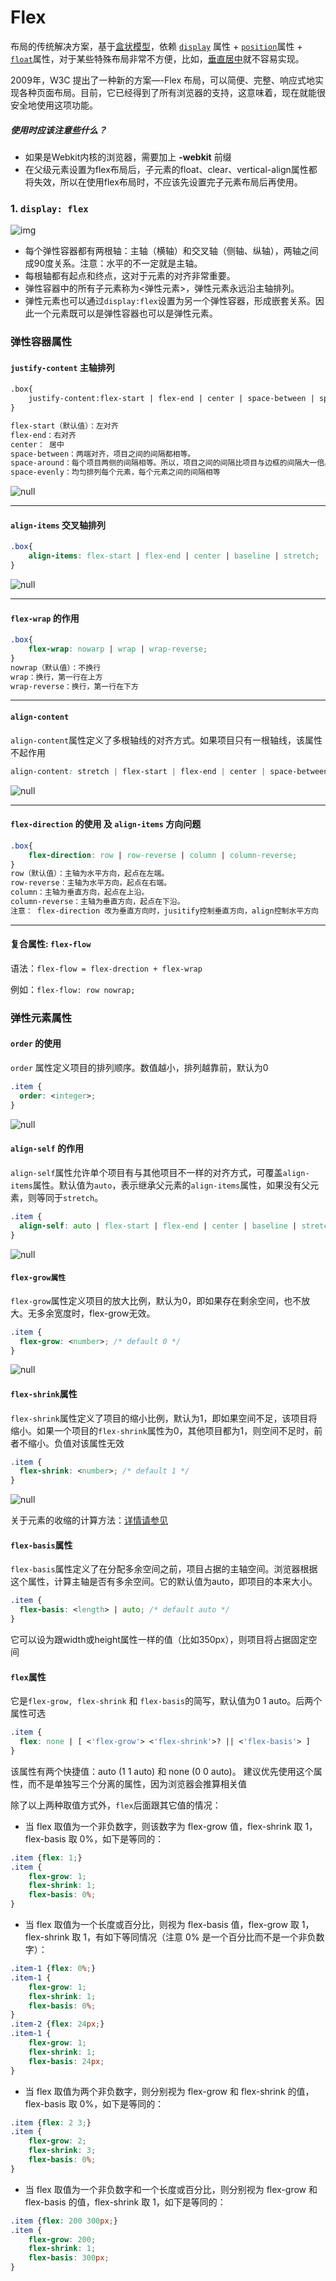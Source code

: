 # Flex

布局的传统解决方案，基于[盒状模型](https://developer.mozilla.org/en-US/docs/Web/CSS/box_model)，依赖 [`display`](https://developer.mozilla.org/en-US/docs/Web/CSS/display) 属性 + [`position`](https://developer.mozilla.org/en-US/docs/Web/CSS/position)属性 + [`float`](https://developer.mozilla.org/en-US/docs/Web/CSS/float)属性，对于某些特殊布局非常不方便，比如，[垂直居中](https://css-tricks.com/centering-css-complete-guide/)就不容易实现。

2009年，W3C 提出了一种新的方案—-Flex 布局，可以简便、完整、响应式地实现各种页面布局。目前，它已经得到了所有浏览器的支持，这意味着，现在就能很安全地使用这项功能。

##### 使用时应该注意些什么？

- 如果是Webkit内核的浏览器，需要加上 **-webkit** 前缀
- 在父级元素设置为flex布局后，子元素的float、clear、vertical-align属性都将失效，所以在使用flex布局时，不应该先设置完子元素布局后再使用。

### 1. `display: flex`

![img](http://doc.bufanui.com/uploads/beAdvance/images/m_9fb05a427e17a13e02ca67f32070a4d3_r.png)

- 每个弹性容器都有两根轴：主轴（横轴）和交叉轴（侧轴、纵轴），两轴之间成90度关系。注意：水平的不一定就是主轴。
- 每根轴都有起点和终点，这对于元素的对齐非常重要。
- 弹性容器中的所有子元素称为<弹性元素>，弹性元素永远沿主轴排列。
- 弹性元素也可以通过`display:flex`设置为另一个弹性容器，形成嵌套关系。因此一个元素既可以是弹性容器也可以是弹性元素。

### 弹性容器属性

#### `justify-content` 主轴排列

```html
.box{
    justify-content:flex-start | flex-end | center | space-between | space-around | space-evenly(实验属性);
}

flex-start（默认值）：左对齐
flex-end：右对齐
center： 居中
space-between：两端对齐，项目之间的间隔都相等。
space-around：每个项目两侧的间隔相等。所以，项目之间的间隔比项目与边框的间隔大一倍。
space-evenly：均匀排列每个元素，每个元素之间的间隔相等
```

![null](http://doc.bufanui.com/uploads/beAdvance/images/m_2392ead3bd705eadf8980d6f56d0dd54_r.png)

------

#### `align-items` 交叉轴排列

```css
.box{
    align-items: flex-start | flex-end | center | baseline | stretch;
}
```

![null](http://doc.bufanui.com/uploads/beAdvance/images/m_0db306d85293caf5561dfaf0b428b20f_r.png)

------

#### `flex-wrap` 的作用

```css
.box{
    flex-wrap: nowarp | wrap | wrap-reverse;
}
nowrap（默认值）：不换行
wrap：换行，第一行在上方
wrap-reverse：换行，第一行在下方
```

------

#### `align-content`

`align-content`属性定义了多根轴线的对齐方式。如果项目只有一根轴线，该属性不起作用

```css
align-content: stretch | flex-start | flex-end | center | space-between | space-around | space-evenly
```

![null](http://doc.bufanui.com/uploads/beAdvance/images/m_37e1daada7dcf3f074c9bc589f693f1c_r.png)

------

#### `flex-direction` 的使用 及 `align-items` 方向问题

```css
.box{
    flex-direction: row | row-reverse | column | column-reverse;
}
row（默认值）：主轴为水平方向，起点在左端。
row-reverse：主轴为水平方向，起点在右端。
column：主轴为垂直方向，起点在上沿。
column-reverse：主轴为垂直方向，起点在下沿。
注意： flex-direction 改为垂直方向时，jusitify控制垂直方向，align控制水平方向
```

------

#### 复合属性: `flex-flow`

语法：`flex-flow = flex-drection + flex-wrap`

例如：`flex-flow: row nowrap;`

### 弹性元素属性

#### `order` 的使用

`order` 属性定义项目的排列顺序。数值越小，排列越靠前，默认为0

```css
.item {
  order: <integer>;
}
```

![null](http://doc.bufanui.com/uploads/beAdvance/images/m_5e25bd844d765b0661d16f516614f876_r.png)

#### `align-self` 的作用

`align-self`属性允许单个项目有与其他项目不一样的对齐方式，可覆盖`align-items`属性。默认值为`auto`，表示继承父元素的`align-items`属性，如果没有父元素，则等同于`stretch`。

```css
.item {
  align-self: auto | flex-start | flex-end | center | baseline | stretch;
}
```

![null](http://doc.bufanui.com/uploads/beAdvance/images/m_bcafe63546076f149e0574f7736251f6_r.png)

#### `flex-grow属性`

`flex-grow`属性定义项目的放大比例，默认为0，即如果存在剩余空间，也不放大。无多余宽度时，flex-grow无效。

```css
.item {
  flex-grow: <number>; /* default 0 */
}
```

![null](http://doc.bufanui.com/uploads/beAdvance/images/m_bd1eb0d0e0cedf3c482e1ec10ff4a050_r.png)

#### `flex-shrink`属性

`flex-shrink`属性定义了项目的缩小比例，默认为1，即如果空间不足，该项目将缩小。如果一个项目的`flex-shrink`属性为0，其他项目都为1，则空间不足时，前者不缩小。负值对该属性无效

```css
.item {
  flex-shrink: <number>; /* default 1 */
}
```

![null](http://doc.bufanui.com/uploads/beAdvance/images/m_11a3c7f7f5df76bf6fa0d4ff98291e51_r.png)

关于元素的收缩的计算方法：[详情请参见](https://www.cnblogs.com/qcloud1001/p/9848619.html)

#### `flex-basis`属性

`flex-basis`属性定义了在分配多余空间之前，项目占据的主轴空间。浏览器根据这个属性，计算主轴是否有多余空间。它的默认值为auto，即项目的本来大小。

```css
.item {
  flex-basis: <length> | auto; /* default auto */
}
```

它可以设为跟width或height属性一样的值（比如350px），则项目将占据固定空间

#### `flex`属性

它是`flex-grow, flex-shrink` 和 `flex-basis`的简写，默认值为0 1 auto。后两个属性可选

```css
.item {
  flex: none | [ <'flex-grow'> <'flex-shrink'>? || <'flex-basis'> ]
}
```

该属性有两个快捷值：auto (1 1 auto) 和 none (0 0 auto)。
建议优先使用这个属性，而不是单独写三个分离的属性，因为浏览器会推算相关值

除了以上两种取值方式外，`flex`后面跟其它值的情况：

- 当 flex 取值为一个非负数字，则该数字为 flex-grow 值，flex-shrink 取 1，flex-basis 取 0%，如下是等同的：

```css
.item {flex: 1;}
.item {
    flex-grow: 1;
    flex-shrink: 1;
    flex-basis: 0%;
}
```

- 当 flex 取值为一个长度或百分比，则视为 flex-basis 值，flex-grow 取 1，flex-shrink 取 1，有如下等同情况（注意 0% 是一个百分比而不是一个非负数字）：

```css
.item-1 {flex: 0%;}
.item-1 {
    flex-grow: 1;
    flex-shrink: 1;
    flex-basis: 0%;
}
.item-2 {flex: 24px;}
.item-1 {
    flex-grow: 1;
    flex-shrink: 1;
    flex-basis: 24px;
}
```

- 当 flex 取值为两个非负数字，则分别视为 flex-grow 和 flex-shrink 的值，flex-basis 取 0%，如下是等同的：

```css
.item {flex: 2 3;}
.item {
    flex-grow: 2;
    flex-shrink: 3;
    flex-basis: 0%;
}
```

- 当 flex 取值为一个非负数字和一个长度或百分比，则分别视为 flex-grow 和 flex-basis 的值，flex-shrink 取 1，如下是等同的：

```css
.item {flex: 200 300px;}
.item {
    flex-grow: 200;
    flex-shrink: 1;
    flex-basis: 300px;
}
```